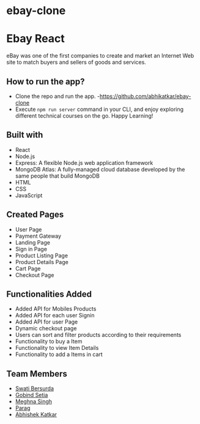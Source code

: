 # ebay-clone
# Ebay React

eBay was one of the first companies to create and market an Internet Web site to match buyers and sellers of goods and services. 

## How to run the app?
- Clone the repo and run the app.
    -https://github.com/abhikatkar/ebay-clone
- Execute `npm run server` command in your CLI, and enjoy exploring different technical courses on the go. Happy Learning!
## Built with
- React
- Node.js
- Express: A flexible Node.js web application framework
- MongoDB Atlas: A fully-managed cloud database developed by the same people that build MongoDB
- HTML
- CSS
- JavaScript
## Created Pages
- User Page
- Payment Gateway 
- Landing Page
- Sign in Page
- Product Listing Page
- Product Details Page
- Cart Page
- Checkout Page
## Functionalities Added
- Added API for Mobiles Products
- Added API for each user Signin
- Added API for user Page
- Dynamic checkout page
- Users can sort and filter products according to their requirements
- Functionality to buy a Item
- Functionality to view Item Details
- Functionality to add a Items in cart

## Team Members
- [Swati Bersurda](https://github.com/swatibersurda)
- [Gobind Setia](https://github.com/GobindSetia)
- [Meghna Singh](https://github.com/Meghna9027)
- [Parag](https://github.com/imparag28)
- [Abhishek Katkar](https://github.com/abhikatkar)
